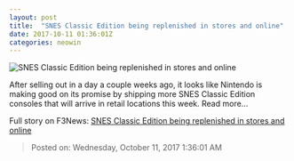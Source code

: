 ```yaml
---
layout: post
title:  "SNES Classic Edition being replenished in stores and online"
date: 2017-10-11 01:36:01Z
categories: neowin
---
```


![SNES Classic Edition being replenished in stores and online](https://cdn.neow.in/news/images/uploaded/2017/10/1507311604_dsc03291_story.jpg)

After selling out in a day a couple weeks ago, it looks like Nintendo is making good on its promise by shipping more SNES Classic Edition consoles that will arrive in retail locations this week. Read more...


Full story on F3News: [SNES Classic Edition being replenished in stores and online](http://www.f3nws.com/n/ApjHvD)

> Posted on: Wednesday, October 11, 2017 1:36:01 AM
